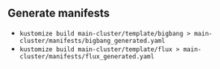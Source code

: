 ## Generate manifests

- `kustomize build main-cluster/template/bigbang > main-cluster/manifests/bigbang_generated.yaml`
- `kustomize build main-cluster/template/flux > main-cluster/manifests/flux_generated.yaml`